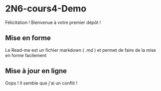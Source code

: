 # 2N6-cours4-Demo

Félicitation ! Bienvenue à votre premier dépôt !

## Mise en forme

Le Read-me est un fichier markdown ( .md ) et permet de faire de la mise en forme facilement

## Mise à jour en ligne
Oops ! Il semble que j'ai un conflit !
